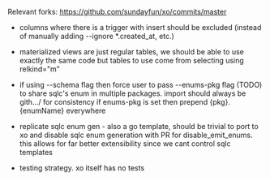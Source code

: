Relevant forks: https://github.com/sundayfun/xo/commits/master

- columns where there is a trigger with insert should be excluded
  (instead of manually adding --ignore *.created_at, etc.)

- materialized views are just regular tables, we should be able to use
  exactly the same code but tables to use come from selecting using relkind="m"

- if using --schema flag then force user to pass --enums-pkg flag (TODO) to share sqlc's
  enum in multiple packages. import should always be <last> gith.../<last> for
  consistency
  if enums-pkg is set then prepend {pkg}.{enumName} everywhere

- replicate sqlc enum gen - also a go template, should be trivial to port to xo
  and disable sqlc enum generation with PR
  for disable_emit_enums.
  this allows for far better extensibility since we cant control sqlc templates

- testing strategy. xo itself has no tests
